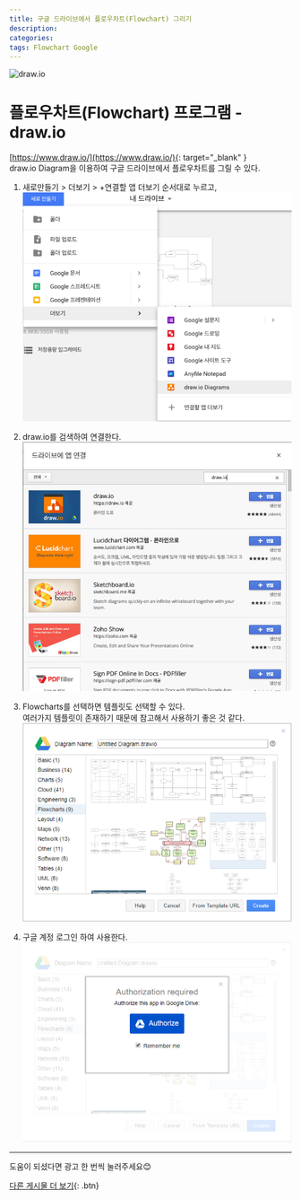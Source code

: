 ```yaml
---
title: 구글 드라이브에서 플로우차트(Flowchart) 그리기
description: 
categories: 
tags: Flowchart Google
---
```


![draw.io](https://support.invisionapp.com/hc/article_attachments/360024164052/drawio-studio-app.png)

# 플로우차트(Flowchart) 프로그램 - draw.io

[https://www.draw.io/](https://www.draw.io/){: target="_blank" }  
draw.io Diagram을 이용하여 구글 드라이브에서 플로우차트를 그릴 수 있다.

1. 새로만들기 > 더보기 > +연결할 앱 더보기  순서대로 누르고,  
![구글드라이브 새로만들기 버튼](/assets/images/draw.io1.png)  


2. draw.io를 검색하여 연결한다.  
![연결할 앱 더보기에서 draw.io 검색](/assets/images/draw.io2.png)  


3. Flowcharts를 선택하면 템플릿도 선택할 수 있다.  
여러가지 템플릿이 존재하기 때문에 참고해서 사용하기 좋은 것 같다.  
![Flowcharts 템플릿](/assets/images/draw.io3.png)  

4. 구글 계정 로그인 하여 사용한다.    
![로그인](/assets/images/draw.io4.png)  

---

도움이 되셨다면 광고 한 번씩 눌러주세요😊

[다른 게시물 더 보기](https://groovypark.github.io/){: .btn}
